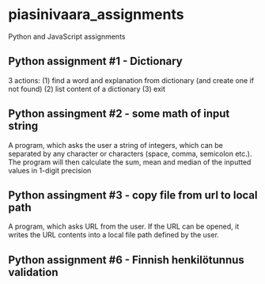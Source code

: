 # piasinivaara_assignments
Python and JavaScript assignments 

Python assignment #1 - Dictionary
---------------------------------

  3 actions:
    (1) find a word and explanation from dictionary (and create one if not found)
    (2) list content of a dictionary
    (3) exit
 
Python assingment #2 - some math of input string
------------------------------------------------

  A program, which asks the user a string of integers, which can be separated by any character or characters (space, comma, semicolon etc.). 
  The program will then calculate the sum, mean and median of the inputted values in 1-digit precision

Python assingment #3 - copy file from url to local path
-------------------------------------------------------
  
  A program, which asks URL from the user. If the URL can be opened, it writes the URL contents into a local file path defined by the user.
    
Python assignment #6 - Finnish henkilötunnus validation
-------------------------------------------------------
    
 
 
